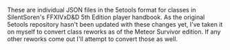 These are individual JSON files in the 5etools format for classes in SilentSoren's FFXIVxD&D 5th Edition player handbook. As the original 5etools repository hasn't been updated with these changes yet, I've taken it on myself to convert class reworks as of the Meteor Survivor edition. If any other reworks come out I'll attempt to convert those as well.
